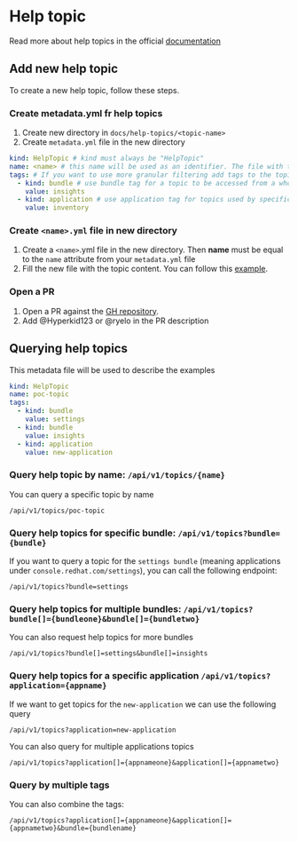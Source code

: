 # Help topic

Read more about help topics in the official [documentation](https://github.com/patternfly/patternfly-quickstarts/tree/main/packages/module#in-app--in-context-help-panel)


## Add new help topic

To create a new help topic, follow these steps.

### Create metadata.yml fr help topics

1. Create new directory in `docs/help-topics/<topic-name>`
2. Create `metadata.yml` file in the new directory

```yml
kind: HelpTopic # kind must always be "HelpTopic"
name: <name> # this name will be used as an identifier. The file with the content must use the same name `new-topic.yml`
tags: # If you want to use more granular filtering add tags to the topic
  - kind: bundle # use bundle tag for a topic to be accessed from a whole bundle eg. console.redhat.com/insights
    value: insights
  - kind: application # use application tag for topics used by specific application
    value: inventory

```
### Create `<name>.yml` file in new directory

1. Create a `<name>`.yml file in the new directory. Then **name** must be equal to the `name` attribute from your `metadata.yml` file
2. Fill the new file with the topic content. You can follow this [example](https://github.com/patternfly/patternfly-quickstarts/tree/main/packages/module#example-help-topic-in-yaml-with-markdown-support-for-content-and-links).

### Open a PR

1. Open a PR against the [GH repository](https://github.com/RedHatInsights/quickstarts).
2. Add @Hyperkid123 or @ryelo in the PR description

## Querying help topics

This metadata file will be used to describe the examples

```yml
kind: HelpTopic
name: poc-topic
tags:
  - kind: bundle
    value: settings
  - kind: bundle
    value: insights
  - kind: application
    value: new-application
```

### Query help topic by name: `/api/v1/topics/{name}`

You can query a specific topic by name

```
/api/v1/topics/poc-topic
```

### Query help topics for specific bundle: `/api/v1/topics?bundle={bundle}`

If you want to query a topic for the `settings bundle` (meaning applications under `console.redhat.com/settings`), you can call the following endpoint:

```
/api/v1/topics?bundle=settings
``` 

### Query help topics for multiple bundles: `/api/v1/topics?bundle[]={bundleone}&bundle[]={bundletwo}`

You can also request help topics for more bundles
```
/api/v1/topics?bundle[]=settings&bundle[]=insights
```

### Query help topics for a specific application `/api/v1/topics?application={appname}`

If we want to get topics for the `new-application` we can use the following query

```
/api/v1/topics?application=new-application
```

You can also query for multiple applications topics

`/api/v1/topics?application[]={appnameone}&application[]={appnametwo}`

### Query by multiple tags

You can also combine the tags:
```
/api/v1/topics?application[]={appnameone}&application[]={appnametwo}&bundle={bundlename}
```
